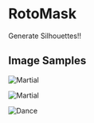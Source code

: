 # RotoMask
Generate Silhouettes!!

## Image Samples


![Martial](https://github.com/vijishmadhavan/RotoMask/blob/master/Images/download%20(6)-side.png)

![Martial](https://github.com/vijishmadhavan/RotoMask/blob/master/Images/vovinam-vietnam-martial-art-1000x600-side.jpg)


![Dance](https://github.com/vijishmadhavan/RotoMask/blob/master/Images/dfd.png)
